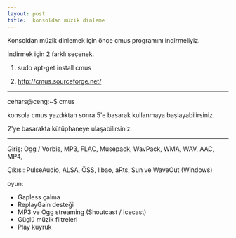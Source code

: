 ```yaml
---
layout: post
title:  konsoldan müzik dinleme
---
```


Konsoldan müzik dinlemek için önce cmus programını indirmeliyiz.

İndirmek için 2 farklı seçenek.

1) sudo apt-get install cmus

2) <a href="http://cmus.sourceforge.net">http://cmus.sourceforge.net/</a>

-------------------------------------------------------------------------

cehars@ceng:~$ cmus

konsola cmus yazdıktan sonra 5'e basarak kullanmaya başlayabilirsiniz. 

2'ye basarakta kütüphaneye ulaşabilirsiniz.

------------------------------------------------------------------------

Giriş: Ogg / Vorbis, MP3, FLAC, Musepack, WavPack, WMA, WAV, AAC, MP4,

Çıkışı: PulseAudio, ALSA, ÖSS, libao, aRts, Sun ve WaveOut (Windows)

oyun: 
* Gapless çalma 
* ReplayGain desteği 
* MP3 ve Ogg streaming (Shoutcast / Icecast) 
* Güçlü müzik filtreleri 
* Play kuyruk
